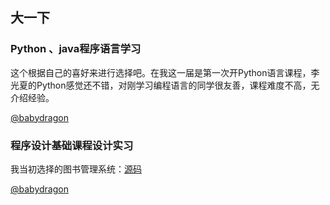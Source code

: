## 大一下

### Python 、java程序语言学习

这个根据自己的喜好来进行选择吧。在我这一届是第一次开Python语言课程，李光夏的Python感觉还不错，对刚学习编程语言的同学很友善，课程难度不高，无介绍经验。

[@babydragon](<https://github.com/baolintian>)

### 程序设计基础课程设计实习

我当初选择的图书管理系统：[源码](<https://blog.csdn.net/bbtl_ast/article/details/62439748>)

[@babydragon](<https://github.com/baolintian>)

